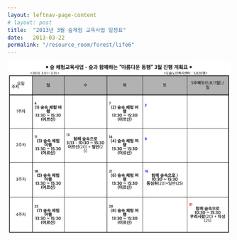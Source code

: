 ```yaml
---
layout: leftnav-page-content
# layout: post
title:  "2013년 3월 숲체험 교육사업 일정표"
date:   2013-03-22
permalink: "/resource_room/forest/life6"
---
```



![3월일정표](/resource_room/forest/files/130322-5-schedule.png)
